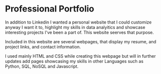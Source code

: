 # Professional Portfolio 

In addition to Linkedin I wanted a personal website that I could customize anyway I want it to, highlight my skills in data analyitics and showcase interesting projects I've been a part of. This website seerves that purpose. 

Included in this website are several webpages, that display my resume, and project links, and contact information. 

I used mainly HTML and CSS while creating this webpage but will in further updates add pages showcasing my skills in other Languages such as Python, SQL, NoSQL and Javascript.  
